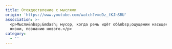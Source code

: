 ```yaml
---
title: Отождествление с мыслями
origin: 'https://www.youtube.com/watch?v=eDz_fKJhSRU'
association: >-
  <p>Мысли&nbsp;&mdash; мусор, когда речь идёт об&nbsp;ощущении насыщенностью
  жизни, познанию нового.</p>
category:
  - ''
---
```



